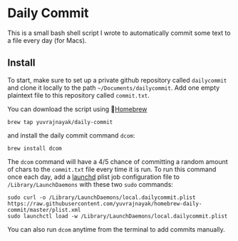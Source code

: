 # Daily Commit

This is a small bash shell script I wrote to automatically commit some text to a file every day (for Macs). 

## Install

To start, make sure to set up a private github repository called `dailycommit` and clone it locally to the path `~/Documents/dailycommit`. Add one empty plaintext file to this repository called `commit.txt`.

You can download the script using 🍺[Homebrew](https://brew.sh/)
```
brew tap yuvrajnayak/daily-commit
```
and install the daily commit command `dcom`:
```
brew install dcom
```
The `dcom` command will have a 4/5 chance of committing a random amount of chars to the `commit.txt` file every time it is run. To run this command once each day, add a [launchd](https://developer.apple.com/library/archive/documentation/MacOSX/Conceptual/BPSystemStartup/Chapters/CreatingLaunchdJobs.html) plist job configuration file to `/Library/LaunchDaemons` with these two `sudo` commands:
```
sudo curl -o /Library/LaunchDaemons/local.dailycommit.plist https://raw.githubusercontent.com/yuvrajnayak/homebrew-daily-commit/master/plist.xml
sudo launchctl load -w /Library/LaunchDaemons/local.dailycommit.plist
```
You can also run `dcom` anytime from the terminal to add commits manually.